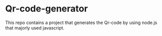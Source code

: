 # Qr-code-generator
This repo contains a project that generates the Qr-code by using node.js that majorly used javascript.

